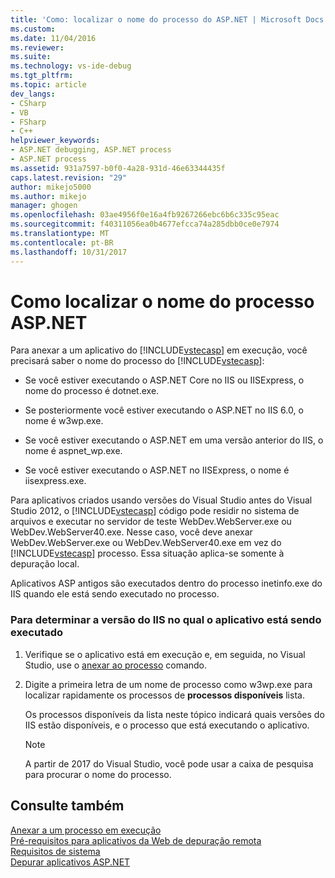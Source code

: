 ```yaml
---
title: 'Como: localizar o nome do processo do ASP.NET | Microsoft Docs'
ms.custom: 
ms.date: 11/04/2016
ms.reviewer: 
ms.suite: 
ms.technology: vs-ide-debug
ms.tgt_pltfrm: 
ms.topic: article
dev_langs:
- CSharp
- VB
- FSharp
- C++
helpviewer_keywords:
- ASP.NET debugging, ASP.NET process
- ASP.NET process
ms.assetid: 931a7597-b0f0-4a28-931d-46e63344435f
caps.latest.revision: "29"
author: mikejo5000
ms.author: mikejo
manager: ghogen
ms.openlocfilehash: 03ae4956f0e16a4fb9267266ebc6b6c335c95eac
ms.sourcegitcommit: f40311056ea0b4677efcca74a285dbb0ce0e7974
ms.translationtype: MT
ms.contentlocale: pt-BR
ms.lasthandoff: 10/31/2017
---
```

# <a name="how-to-find-the-name-of-the-aspnet-process"></a>Como localizar o nome do processo ASP.NET
Para anexar a um aplicativo do [!INCLUDE[vstecasp](../code-quality/includes/vstecasp_md.md)] em execução, você precisará saber o nome do processo do [!INCLUDE[vstecasp](../code-quality/includes/vstecasp_md.md)]:  

-   Se você estiver executando o ASP.NET Core no IIS ou IISExpress, o nome do processo é dotnet.exe.

-   Se posteriormente você estiver executando o ASP.NET no IIS 6.0, o nome é w3wp.exe.  
  
-   Se você estiver executando o ASP.NET em uma versão anterior do IIS, o nome é aspnet_wp.exe.

-   Se você estiver executando o ASP.NET no IISExpress, o nome é iisexpress.exe.
  
Para aplicativos criados usando versões do Visual Studio antes do Visual Studio 2012, o [!INCLUDE[vstecasp](../code-quality/includes/vstecasp_md.md)] código pode residir no sistema de arquivos e executar no servidor de teste WebDev.WebServer.exe ou WebDev.WebServer40.exe. Nesse caso, você deve anexar WebDev.WebServer.exe ou WebDev.WebServer40.exe em vez do [!INCLUDE[vstecasp](../code-quality/includes/vstecasp_md.md)] processo. Essa situação aplica-se somente à depuração local.
  
Aplicativos ASP antigos são executados dentro do processo inetinfo.exe do IIS quando ele está sendo executado no processo.  

### <a name="to-determine-the-iis-version-under-which-the-application-is-running"></a>Para determinar a versão do IIS no qual o aplicativo está sendo executado  

1.  Verifique se o aplicativo está em execução e, em seguida, no Visual Studio, use o [anexar ao processo](../debugger/attach-to-running-processes-with-the-visual-studio-debugger.md) comando.

2.  Digite a primeira letra de um nome de processo como w3wp.exe para localizar rapidamente os processos de **processos disponíveis** lista.

    Os processos disponíveis da lista neste tópico indicará quais versões do IIS estão disponíveis, e o processo que está executando o aplicativo.

    > [!NOTE]
    > A partir de 2017 do Visual Studio, você pode usar a caixa de pesquisa para procurar o nome do processo.
  
## <a name="see-also"></a>Consulte também  
 [Anexar a um processo em execução](../debugger/attach-to-running-processes-with-the-visual-studio-debugger.md)  
 [Pré-requisitos para aplicativos da Web de depuração remota](../debugger/prerequistes-for-remote-debugging-web-applications.md)   
 [Requisitos de sistema](../debugger/aspnet-debugging-system-requirements.md)   
 [Depurar aplicativos ASP.NET](../debugger/how-to-enable-debugging-for-aspnet-applications.md)